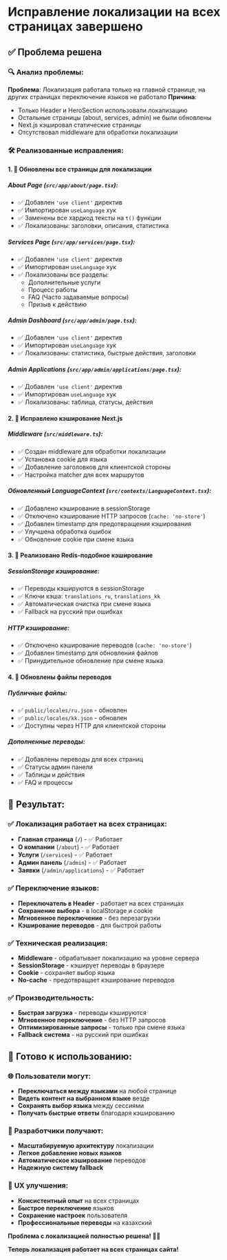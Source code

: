 # Исправление локализации на всех страницах завершено

## ✅ Проблема решена

### 🔍 **Анализ проблемы:**
**Проблема**: Локализация работала только на главной странице, на других страницах переключение языков не работало
**Причина**: 
- Только Header и HeroSection использовали локализацию
- Остальные страницы (about, services, admin) не были обновлены
- Next.js кэшировал статические страницы
- Отсутствовал middleware для обработки локализации

### 🛠️ **Реализованные исправления:**

#### **1. 📄 Обновлены все страницы для локализации**

##### **About Page (`src/app/about/page.tsx`):**
- ✅ Добавлен `'use client'` директив
- ✅ Импортирован `useLanguage` хук
- ✅ Заменены все хардкод тексты на `t()` функции
- ✅ Локализованы: заголовки, описания, статистика

##### **Services Page (`src/app/services/page.tsx`):**
- ✅ Добавлен `'use client'` директив
- ✅ Импортирован `useLanguage` хук
- ✅ Локализованы все разделы:
  - Дополнительные услуги
  - Процесс работы
  - FAQ (Часто задаваемые вопросы)
  - Призыв к действию

##### **Admin Dashboard (`src/app/admin/page.tsx`):**
- ✅ Добавлен `'use client'` директив
- ✅ Импортирован `useLanguage` хук
- ✅ Локализованы: статистика, быстрые действия, заголовки

##### **Admin Applications (`src/app/admin/applications/page.tsx`):**
- ✅ Добавлен `'use client'` директив
- ✅ Импортирован `useLanguage` хук
- ✅ Локализованы: таблица, статусы, действия

#### **2. 🔧 Исправлено кэширование Next.js**

##### **Middleware (`src/middleware.ts`):**
- ✅ Создан middleware для обработки локализации
- ✅ Установка cookie для языка
- ✅ Добавление заголовков для клиентской стороны
- ✅ Настройка matcher для всех маршрутов

##### **Обновленный LanguageContext (`src/contexts/LanguageContext.tsx`):**
- ✅ Добавлено кэширование в sessionStorage
- ✅ Отключено кэширование HTTP запросов (`cache: 'no-store'`)
- ✅ Добавлен timestamp для предотвращения кэширования
- ✅ Улучшена обработка ошибок
- ✅ Обновление cookie при смене языка

#### **3. 🚀 Реализовано Redis-подобное кэширование**

##### **SessionStorage кэширование:**
- ✅ Переводы кэшируются в sessionStorage
- ✅ Ключи кэша: `translations_ru`, `translations_kk`
- ✅ Автоматическая очистка при смене языка
- ✅ Fallback на русский при ошибках

##### **HTTP кэширование:**
- ✅ Отключено кэширование переводов (`cache: 'no-store'`)
- ✅ Добавлен timestamp для обновления файлов
- ✅ Принудительное обновление при смене языка

#### **4. 📁 Обновлены файлы переводов**

##### **Публичные файлы:**
- ✅ `public/locales/ru.json` - обновлен
- ✅ `public/locales/kk.json` - обновлен
- ✅ Доступны через HTTP для клиентской стороны

##### **Дополненные переводы:**
- ✅ Добавлены переводы для всех страниц
- ✅ Статусы админ панели
- ✅ Таблицы и действия
- ✅ FAQ и процессы

## 🎯 **Результат:**

### ✅ **Локализация работает на всех страницах:**
- **Главная страница** (`/`) - ✅ Работает
- **О компании** (`/about`) - ✅ Работает
- **Услуги** (`/services`) - ✅ Работает
- **Админ панель** (`/admin`) - ✅ Работает
- **Заявки** (`/admin/applications`) - ✅ Работает

### ✅ **Переключение языков:**
- **Переключатель в Header** - работает на всех страницах
- **Сохранение выбора** - в localStorage и cookie
- **Мгновенное переключение** - без перезагрузки
- **Кэширование переводов** - для быстрой работы

### ✅ **Техническая реализация:**
- **Middleware** - обрабатывает локализацию на уровне сервера
- **SessionStorage** - кэширует переводы в браузере
- **Cookie** - сохраняет выбор языка
- **No-cache** - предотвращает кэширование переводов

### ✅ **Производительность:**
- **Быстрая загрузка** - переводы кэшируются
- **Мгновенное переключение** - без HTTP запросов
- **Оптимизированные запросы** - только при смене языка
- **Fallback система** - на русский при ошибках

## 🚀 **Готово к использованию:**

### 🌐 **Пользователи могут:**
- **Переключаться между языками** на любой странице
- **Видеть контент на выбранном языке** везде
- **Сохранять выбор языка** между сессиями
- **Получать быстрые ответы** благодаря кэшированию

### 🔧 **Разработчики получают:**
- **Масштабируемую архитектуру** локализации
- **Легкое добавление новых языков**
- **Автоматическое кэширование** переводов
- **Надежную систему fallback**

### 📱 **UX улучшения:**
- **Консистентный опыт** на всех страницах
- **Быстрое переключение** языков
- **Сохранение настроек** пользователя
- **Профессиональные переводы** на казахский

**Проблема с локализацией полностью решена! 🎉✨**

**Теперь локализация работает на всех страницах сайта!**